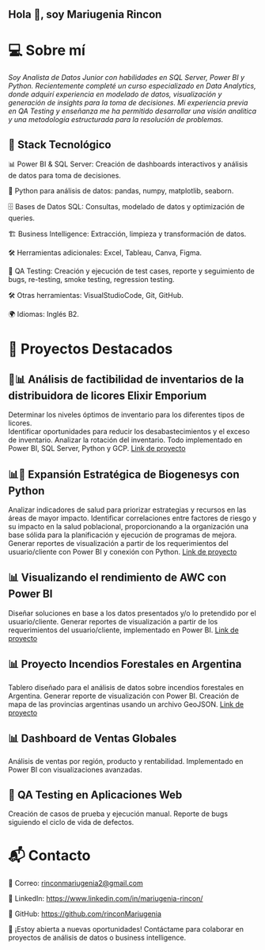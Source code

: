 ## Hola 👋, soy Mariugenia Rincon


# 💻 Sobre mí

*Soy Analista de Datos Junior con habilidades en SQL Server, Power BI y Python. Recientemente completé un curso especializado en Data Analytics, donde adquirí experiencia en modelado de datos, visualización y generación de insights para la toma de decisiones. Mi experiencia previa en QA Testing y enseñanza me ha permitido desarrollar una visión analítica y una metodología estructurada para la resolución de problemas.*

## 🔹 Stack Tecnológico

📊 Power BI & SQL Server: Creación de dashboards interactivos y análisis de datos para toma de decisiones.

🐍 Python para análisis de datos: pandas, numpy, matplotlib, seaborn.

🗄 Bases de Datos SQL: Consultas, modelado de datos y optimización de queries.

🏗 Business Intelligence: Extracción, limpieza y transformación de datos.

🛠 Herramientas adicionales: Excel, Tableau, Canva, Figma.

🔎 QA Testing: Creación y ejecución de test cases, reporte y seguimiento de bugs, re-testing, smoke testing, regression testing.

🛠 Otras herramientas: VisualStudioCode, Git, GitHub.

🌍 Idiomas: Inglés B2.



# 📂 Proyectos Destacados

## 🐍📊 Análisis de factibilidad de inventarios de la distribuidora de licores Elixir Emporium
Determinar los niveles óptimos de inventario para los diferentes tipos de licores.  
Identificar oportunidades para reducir los desabastecimientos y el exceso de inventario. 
Analizar la rotación del inventario. 
Todo implementado en Power BI, SQL Server, Python y GCP.
[Link de proyecto](https://github.com/rinconMariugenia/Factibilidad-de-Inventarios-Grupal.git)

## 📊🐍 Expansión Estratégica de Biogenesys con Python
Analizar indicadores de salud para priorizar estrategias y recursos en las áreas de mayor impacto.
Identificar correlaciones entre factores de riesgo y su impacto en la salud poblacional, proporcionando a la organización una base sólida para la planificación y ejecución de programas de mejora.
Generar reportes de visualización a partir de los requerimientos del usuario/cliente con Power BI y conexión con Python.
[Link de proyecto](https://github.com/rinconMariugenia/PIM4-Farmaceutica-Biogenesys-Individual.git)

## 📊 Visualizando el rendimiento de AWC con Power BI
Diseñar soluciones en base a los datos presentados y/o lo pretendido por el usuario/cliente. 
Generar reportes de visualización a partir de los requerimientos del usuario/cliente, implementado en Power BI.
[Link de proyecto](https://github.com/rinconMariugenia/Proyecto-Adventureworks-Cycles-Individual.git)

## 📊 Proyecto Incendios Forestales en Argentina
Tablero diseñado para el análisis de datos sobre incendios forestales en Argentina.
Generar reporte de visualización con Power BI.
Creación de mapa de las provincias argentinas usando un archivo GeoJSON.
[Link de proyecto](https://github.com/rinconMariugenia/Proyecto-Incendios-Forestales-en-Argentina.git)

## 📊 Dashboard de Ventas Globales
Análisis de ventas por región, producto y rentabilidad.
Implementado en Power BI con visualizaciones avanzadas.

## 🧪 QA Testing en Aplicaciones Web
Creación de casos de prueba y ejecución manual.
Reporte de bugs siguiendo el ciclo de vida de defectos.


# 📬 Contacto

📧 Correo: rinconmariugenia2@gmail.com

🔗 LinkedIn: https://www.linkedin.com/in/mariugenia-rincon/

🐙 GitHub:  https://github.com/rinconMariugenia

🚀 ¡Estoy abierta a nuevas oportunidades! Contáctame para colaborar en proyectos de análisis de datos o business intelligence.
